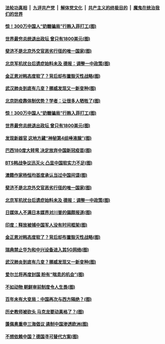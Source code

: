 

####  [法轮功真相](../../../../basic/blob/master/README.md?t=10222002) &nbsp;|&nbsp; [九评共产党](../../../../9ping.md/blob/master/README.md?t=10222002) &nbsp;|&nbsp; [解体党文化](../../../../jtdwh.md/blob/master/README.md?t=10222002)  &nbsp;|&nbsp; [共产主义的终极目的](../../../../gczydzjmd.md/blob/master/README.md?t=10222002) &nbsp;|&nbsp; [魔鬼在统治我们的世界](../../../../mgztzwmdsj.md/blob/master/README.md?t=10222002) 

#### [惊！300万中国人“奶糖骗局”行贿入菲打工(图)](../pages/p9/949937.md?t=10222002) 

#### [世界最穷总统退出政坛 曾只有1800美元(图)](../pages/p9/949997.md?t=10222002) 

#### [斐济不是北京外交官恶劣行径的唯一国家(图)](../pages/p9/949918.md?t=10222002) 

#### [北京军机扰台后遗症始料未及 德报：调整一中政策(图)](../pages/p9/949826.md?t=10222002) 

#### [金正恩对韩态度软了？背后却布置毁灭性战略(图)](../pages/p9/949833.md?t=10222002) 

#### [武汉肺炎到底有几变？挪威发现又一新变种(图)](../pages/p9/949866.md?t=10222002) 

#### [北京防疫靠体制优势？学者：让很多人牺牲了(图)](../pages/p9/950026.md?t=10222002) 

#### [惊！300万中国人“奶糖骗局”行贿入菲打工(图)](../pages/p9/949937.md?t=10222002) 

#### [世界最穷总统退出政坛 曾只有1800美元(图)](../pages/p9/949997.md?t=10222002) 

#### [发现新器官 这地方藏“神秘第4组唾液腺”(图)](../pages/p9/949931.md?t=10222002) 

#### [巴西180度大转弯 决定放弃中国新冠疫苗(图)](../pages/p9/949992.md?t=10222002) 

#### [BTS韩战争议迅灭火 凸显中国软实力不足(图)](../pages/p9/949950.md?t=10222002) 

#### [澳籍作家杨恒均首度承认当过中国间谍(图)](../pages/p9/949949.md?t=10222002) 

#### [斐济不是北京外交官恶劣行径的唯一国家(图)](../pages/p9/949918.md?t=10222002) 

#### [北京军机扰台后遗症始料未及 德报：调整一中政策(图)](../pages/p9/949826.md?t=10222002) 

#### [日媒体人不满日本媒界对川普的偏颇报道(图)](../pages/p9/949845.md?t=10222002) 

#### [印度：释放被捕中国军人没有时间框架(图)](../pages/p9/949885.md?t=10222002) 

#### [金正恩对韩态度软了？背后却布置毁灭性战略(图)](../pages/p9/949833.md?t=10222002) 

#### [瑞典禁止华为和中兴设备进入其5G网络(图)](../pages/p9/949883.md?t=10222002) 

#### [武汉肺炎到底有几变？挪威发现又一新变种(图)](../pages/p9/949866.md?t=10222002) 

#### [爱尔兰将再度封国 盼有“喘息的机会”(图)](../pages/p9/949832.md?t=10222002) 

#### [不如动物 朝鲜审前制度令人生畏(图)](../pages/p9/949715.md?t=10222002) 

#### [百年未有大变局：中国再次与西方隔绝？(图)](../pages/p9/949781.md?t=10222002) 

#### [历史教师被砍头 马克龙要动真格了？(图)](../pages/p9/949777.md?t=10222002) 

#### [蓬佩奥重申三海倡议 遏制中国渗透欧洲(图)](../pages/p9/949775.md?t=10222002) 

#### [不想依赖中国？德国寻可替代方案(图)](../pages/p9/949764.md?t=10222002) 

